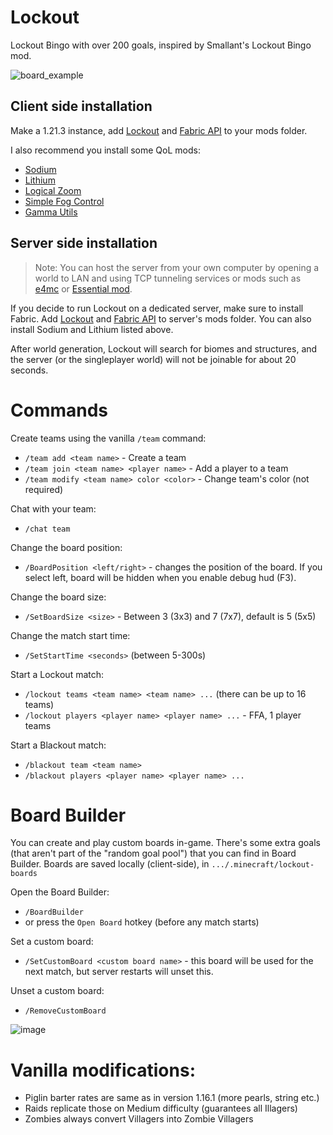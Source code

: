 # Lockout
Lockout Bingo with over 200 goals, inspired by Smallant's Lockout Bingo mod.

![board_example](https://github.com/user-attachments/assets/0f16659d-9c85-46e2-8821-02e4c6f8710b)

## Client side installation
Make a 1.21.3 instance, add [Lockout](https://github.com/marin774/lockout-fabric/releases) and [Fabric API](https://www.curseforge.com/minecraft/mc-mods/fabric-api) to your mods folder.

I also recommend you install some QoL mods:
- [Sodium](https://modrinth.com/mod/sodium/versions)
- [Lithium](https://modrinth.com/mod/lithium/versions)
- [Logical Zoom](https://www.curseforge.com/minecraft/mc-mods/logical-zoom/files)
- [Simple Fog Control](https://modrinth.com/mod/simplefog/versions)
- [Gamma Utils](https://modrinth.com/mod/gamma-utils/versions)

## Server side installation
> Note: You can host the server from your own computer by opening a world to LAN and using TCP tunneling services or mods such as [e4mc](https://modrinth.com/mod/e4mc) or [Essential mod](https://modrinth.com/mod/essential).

If you decide to run Lockout on a dedicated server, make sure to install Fabric.
Add [Lockout](https://github.com/marin774/lockout-fabric/releases) and [Fabric API](https://www.curseforge.com/minecraft/mc-mods/fabric-api) to server's mods folder.
You can also install Sodium and Lithium listed above.

After world generation, Lockout will search for biomes and structures, and the server (or the singleplayer world) will not be joinable for about 20 seconds.

# Commands
Create teams using the vanilla `/team` command:
- `/team add <team name>` - Create a team
- `/team join <team name> <player name>` - Add a player to a team
- `/team modify <team name> color <color>` - Change team's color (not required)

Chat with your team:
- `/chat team`

Change the board position:
- `/BoardPosition <left/right>` - changes the position of the board. If you select left, board will be hidden when you enable debug hud (F3).

Change the board size:
- `/SetBoardSize <size>` - Between 3 (3x3) and 7 (7x7), default is 5 (5x5)

Change the match start time:
- `/SetStartTime <seconds>` (between 5-300s)

Start a Lockout match:
- `/lockout teams <team name> <team name> ...` (there can be up to 16 teams)
- `/lockout players <player name> <player name> ...` - FFA, 1 player teams

Start a Blackout match:
- `/blackout team <team name>`
- `/blackout players <player name> <player name> ...`

# Board Builder

You can create and play custom boards in-game.
There's some extra goals (that aren't part of the "random goal pool") that you can find in Board Builder.
Boards are saved locally (client-side), in `.../.minecraft/lockout-boards`

Open the Board Builder:
- `/BoardBuilder`
- or press the `Open Board` hotkey (before any match starts)

Set a custom board:
- `/SetCustomBoard <custom board name>` - this board will be used for the next match, but server restarts will unset this.

Unset a custom board:
- `/RemoveCustomBoard`

![image](https://github.com/user-attachments/assets/db80832e-41a2-4ea1-a7ac-0754b3c93b5a)

# Vanilla modifications:
- Piglin barter rates are same as in version 1.16.1 (more pearls, string etc.)
- Raids replicate those on Medium difficulty (guarantees all Illagers)
- Zombies always convert Villagers into Zombie Villagers
